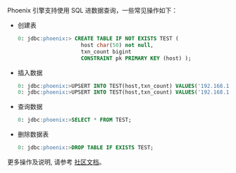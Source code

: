 Phoenix 引擎支持使用 SQL 进数据查询，一些常见操作如下：

- 创建表

    ``` sql
    0: jdbc:phoenix:> CREATE TABLE IF NOT EXISTS TEST (
                        host char(50) not null,
                        txn_count bigint
                        CONSTRAINT pk PRIMARY KEY (host) );
    ```

- 插入数据

    ``` sql
    0: jdbc:phoenix:>UPSERT INTO TEST(host,txn_count) VALUES('192.168.1.1',1);
    0: jdbc:phoenix:>UPSERT INTO TEST(host,txn_count) VALUES('192.168.1.2',2);
    ```

- 查询数据

    ``` sql
    0: jdbc:phoenix:>SELECT * FROM TEST;
    ```

- 删除数据表

    ``` sql
    0: jdbc:phoenix:>DROP TABLE IF EXISTS TEST;
    ```

更多操作及说明, 请参考 [社区文档](http://phoenix.apache.org/language/index.html)。
